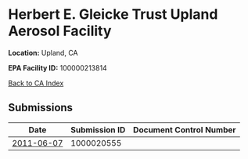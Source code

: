 # Herbert E. Gleicke Trust Upland Aerosol Facility 

**Location:** Upland, CA

**EPA Facility ID:** 100000213814

[Back to CA Index](../../index.md)

## Submissions

| Date | Submission ID | Document Control Number |
|------|--------------|-------------------------|
| [2011-06-07](submissions/1000020555.md) | 1000020555 |  |
